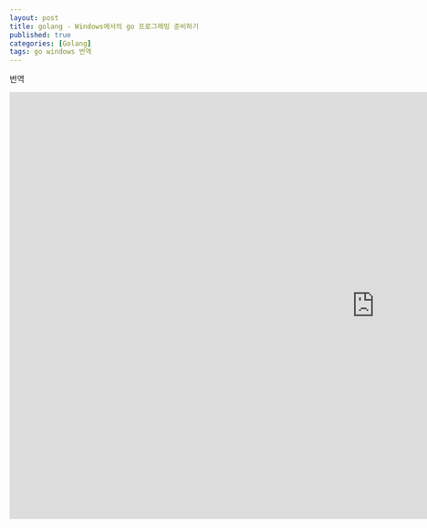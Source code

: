```yaml
---
layout: post
title: golang - Windows에서의 go 프로그래밍 준비하기
published: true
categories: [Golang]
tags: go windows 번역
---
```

번역  
<iframe src="https://docs.google.com/presentation/d/e/2PACX-1vQvG5W0X6SSPHE7UtTDA-RrDVruxnShCF9nwJEOa5kYKb90G-vjqKettcGF0_u9yt3uBAJ48OBr_zyW/embed?start=false&loop=false&delayms=3000" frameborder="0" width="1280" height="749" allowfullscreen="true" mozallowfullscreen="true" webkitallowfullscreen="true"></iframe>  
  